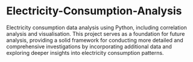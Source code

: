 # Electricity-Consumption-Analysis
Electricity consumption data analysis using Python, including correlation analysis and visualisation. This project serves as a foundation for future analysis, providing a solid framework for conducting more detailed and comprehensive investigations by incorporating additional data and exploring deeper insights into electricity consumption patterns.
